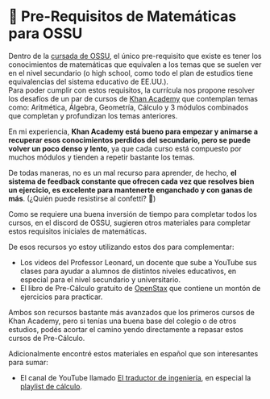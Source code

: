 # 🧮 Pre-Requisitos de Matemáticas para OSSU

Dentro de la [cursada de OSSU](ossu-empezando-la-cursada.md), el único pre-requisito que existe es tener los conocimientos de matemáticas que equivalen a los temas que se suelen ver en el nivel secundario (o high school, como todo el plan de estudios tiene equivalencias del sistema educativo de EE.UU.).   
Para poder cumplir con estos requisitos, la currícula nos propone resolver los desafíos de un par de cursos de [Khan Academy](https://www.khanacademy.org/) que contemplan temas como: Aritmética, Álgebra, Geometría, Cálculo y 3 módulos combinados que completan y profundizan los temas anteriores. 

En mi experiencia, **Khan Academy está bueno para empezar y animarse a recuperar esos conocimientos perdidos del secundario, pero se puede volver un poco denso y lento**, ya que cada curso está compuesto por muchos módulos y tienden a repetir bastante los temas.  

De todas maneras, no es un mal recurso para aprender, de hecho, **el sistema de feedback constante que ofrecen cada vez que resolves bien un ejercicio, es excelente para mantenerte enganchado y con ganas de más**. (¿Quién puede resistirse al confetti? 🎊)  

Como se requiere una buena inversión de tiempo para completar todos los cursos, en el discord de OSSU, sugieren otros materiales para completar estos requisitos iniciales de matemáticas.   

De esos recursos yo estoy utilizando estos dos para complementar:     

- Los videos del Professor Leonard, un docente que sube a YouTube sus clases para ayudar a alumnos de distintos niveles educativos, en especial para el nivel secundario y universitario.  
- El libro de Pre-Cálculo gratuito de [OpenStax](https://openstax.org/details/books/precalculus-2e/) que contiene un montón de ejercicios para practicar.  

Ambos son recursos bastante más avanzados que los primeros cursos de Khan Academy, pero si tenías una buena base del colegio o de otros estudios, podés acortar el camino yendo directamente a repasar estos cursos de Pre-Cálculo. 

Adicionalmente encontré estos materiales en español que son interesantes para sumar:  

- El canal de YouTube llamado [El traductor de ingeniería](), en especial la [playlist de cálculo]().  

